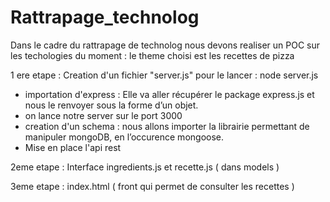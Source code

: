 # Rattrapage_technolog
Dans le cadre du rattrapage de technolog nous devons realiser un POC sur les techologies du moment : le theme choisi est les recettes de pizza

1 ere etape : Creation d'un fichier "server.js"
pour le lancer : node server.js

* importation d'express : Elle va aller récupérer le package express.js et nous le renvoyer sous la forme d’un objet.
* on lance notre server sur le port 3000
* creation d'un schema : nous allons importer la librairie permettant de manipuler mongoDB, en l’occurence mongoose.
* Mise en place l'api rest

2eme etape : Interface ingredients.js et recette.js ( dans models )

3eme etape : index.html ( front qui permet de consulter les recettes ) 


